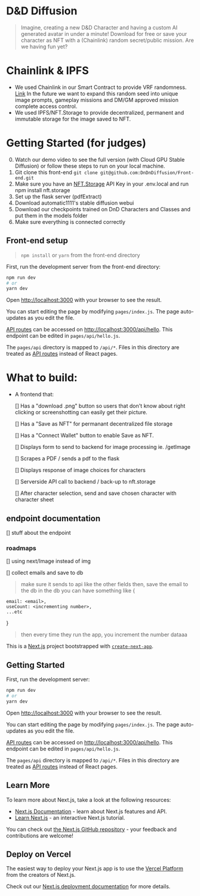 # D&D Diffusion

> Imagine, creating a new D&D Character and having a custom AI generated avatar in under a minute! Download for free or save your character as NFT with a (Chainlink) random secret/public mission. Are we having fun yet?

# Chainlink & IPFS

- We used Chainlink in our Smart Contract to provide VRF randomness. [Link](www.etherscan.com) In the future we want to expand this random seed into unique image prompts, gameplay missions and DM/GM approved mission complete access control.
- We used IPFS/NFT.Storage to provide decentralized, permanent and immutable storage for the image saved to NFT.

# Getting Started (for judges)

0. Watch our demo video to see the full version (with Cloud GPU Stable Diffusion) or follow these steps to run on your local machine.
1. Git clone this front-end `git clone git@github.com:DnDnDiffusion/Front-end.git`
2. Make sure you have an [NFT.Storage](https://nft.storage/docs/#using-the-javascript-api) API Key in your .env.local and run npm install nft.storage
3. Set up the flask server (pdfExtract)
4. Download automatic1111's stable diffusion webui
5. Download our checkpoints trained on DnD Characters and Classes and put them in the models folder
6. Make sure everything is connected correctly

## Front-end setup

> `npm install` or `yarn` from the front-end directory

First, run the development server from the front-end directory:

```bash
npm run dev
# or
yarn dev
```

Open [http://localhost:3000](http://localhost:3000) with your browser to see the result.

You can start editing the page by modifying `pages/index.js`. The page auto-updates as you edit the file.

[API routes](https://nextjs.org/docs/api-routes/introduction) can be accessed on [http://localhost:3000/api/hello](http://localhost:3000/api/hello). This endpoint can be edited in `pages/api/hello.js`.

The `pages/api` directory is mapped to `/api/*`. Files in this directory are treated as [API routes](https://nextjs.org/docs/api-routes/introduction) instead of React pages.

# What to build:

- A frontend that:

  [] Has a "download .png" button so users that don't know about right clicking or screenshotting can easily get their picture.

  [] Has a "Save as NFT" for permanant decentralized file storage

  [] Has a "Connect Wallet" button to enable Save as NFT.

  [] Displays form to send to backend for image processing ie. /getImage

  [] Scrapes a PDF / sends a pdf to the flask

  [] Displays response of image choices for characters

  [] Serverside API call to backend / back-up to nft.storage

  [] After character selection, send and save chosen character with character sheet

## endpoint documentation

[] stuff about the endpoint

### roadmaps

[] using next/Image instead of img

[] collect emails and save to db

> make sure it sends to api like the other fields
> then, save the email to the db
> in the db you can have something like
> {

    email: <email>,
    useCount: <incrementing number>,
    ...etc

}

> then every time they run the app, you increment the number
> dataaa

This is a [Next.js](https://nextjs.org/) project bootstrapped with [`create-next-app`](https://github.com/vercel/next.js/tree/canary/packages/create-next-app).

## Getting Started

First, run the development server:

```bash
npm run dev
# or
yarn dev
```

Open [http://localhost:3000](http://localhost:3000) with your browser to see the result.

You can start editing the page by modifying `pages/index.js`. The page auto-updates as you edit the file.

[API routes](https://nextjs.org/docs/api-routes/introduction) can be accessed on [http://localhost:3000/api/hello](http://localhost:3000/api/hello). This endpoint can be edited in `pages/api/hello.js`.

The `pages/api` directory is mapped to `/api/*`. Files in this directory are treated as [API routes](https://nextjs.org/docs/api-routes/introduction) instead of React pages.

## Learn More

To learn more about Next.js, take a look at the following resources:

- [Next.js Documentation](https://nextjs.org/docs) - learn about Next.js features and API.
- [Learn Next.js](https://nextjs.org/learn) - an interactive Next.js tutorial.

You can check out [the Next.js GitHub repository](https://github.com/vercel/next.js/) - your feedback and contributions are welcome!

## Deploy on Vercel

The easiest way to deploy your Next.js app is to use the [Vercel Platform](https://vercel.com/new?utm_medium=default-template&filter=next.js&utm_source=create-next-app&utm_campaign=create-next-app-readme) from the creators of Next.js.

Check out our [Next.js deployment documentation](https://nextjs.org/docs/deployment) for more details.

